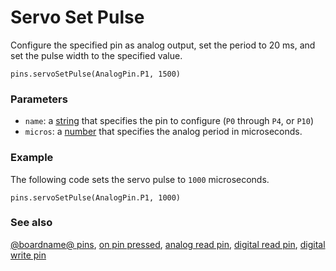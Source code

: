# Servo Set Pulse

Configure the specified pin as analog output, set the period to 20
ms, and set the pulse width to the specified value.

```sig
pins.servoSetPulse(AnalogPin.P1, 1500)
```

### Parameters

* ``name``: a [string](/reference/types/string) that specifies the pin to configure (`P0` through `P4`, or `P10`)
* ``micros``: a [number](/reference/types/number) that specifies the analog period in microseconds.

### Example

The following code sets the servo pulse to `1000` microseconds.

```blocks
pins.servoSetPulse(AnalogPin.P1, 1000)
```

### See also

[@boardname@ pins](/device/pins),
[on pin pressed](/reference/input/on-pin-pressed),
[analog read pin](/reference/pins/analog-read-pin),
[digital read pin](/reference/pins/digital-read-pin),
[digital write pin](/reference/pins/digital-write-pin)
